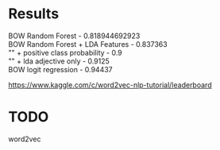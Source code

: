 Results
===============
  BOW Random Forest - 0.818944692923  
  BOW Random Forest + LDA Features - 0.837363  
  "" + positive class probability - 0.9  
  "" + lda adjective only - 0.9125  
  BOW logit regression - 0.94437

https://www.kaggle.com/c/word2vec-nlp-tutorial/leaderboard

TODO
=============
 word2vec   
